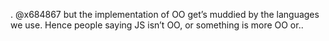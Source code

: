 <!--
id: 228217832
link: http://kevinisom.info/post/228217832/x684867-but-the-implementation-of-oo-gets
slug: x684867-but-the-implementation-of-oo-gets
date: Sat Oct 31 2009 09:37:27 GMT+1300 (NZDT)
raw: {"blog_name":"kevinisom","id":228217832,"post_url":"http://kevinisom.info/post/228217832/x684867-but-the-implementation-of-oo-gets","slug":"x684867-but-the-implementation-of-oo-gets","type":"text","date":"2009-10-30 20:37:27 GMT","timestamp":1256935047,"state":"published","format":"html","reblog_key":"nP1GBGO2","tags":[],"short_url":"http://tmblr.co/Zw68YyDcbFe","highlighted":[],"feed_item":"http://twitter.com/kev_nz/statuses/5271110666","from_feed_id":"650289","note_count":0,"title":null,"body":"<p>. @x684867 but the implementation of OO get&#8217;s muddied by the languages we use. Hence people saying JS isn&#8217;t OO, or something is more OO or..</p>"}
publish: 2009-10-031
tags: 
title: null
-->


. @x684867 but the implementation of OO get’s muddied by the languages
we use. Hence people saying JS isn’t OO, or something is more OO or..


